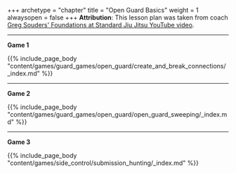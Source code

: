 +++ 
archetype = "chapter" 
title = "Open Guard Basics" 
weight = 1
alwaysopen = false 
+++
**Attribution**: This lesson plan was taken from coach [Greg Souders' Foundations at Standard Jiu Jitsu YouTube video](https://www.youtube.com/watch?v=V4QtQTRwwD0).

---
**Game 1**

{{% include_page_body "content/games/guard_games/open_guard/create_and_break_connections/_index.md" %}}

---
**Game 2**

{{% include_page_body "content/games/guard_games/open_guard/open_guard_sweeping/_index.md" %}}

---
**Game 3**

{{% include_page_body "content/games/side_control/submission_hunting/_index.md" %}}